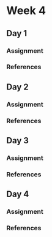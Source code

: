# Week 4

## Day 1

### Assignment

### References

## Day 2

### Assignment

### References

## Day 3

### Assignment

### References

## Day 4

### Assignment

### References
